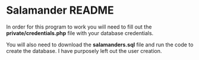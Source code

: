 # Salamander README

In order for this program to work you will need to fill out the **private/credentials.php** file with your database credentials.

You will also need to download the **salamanders.sql** file and run the code to create the database. I have purposely left out the user creation.